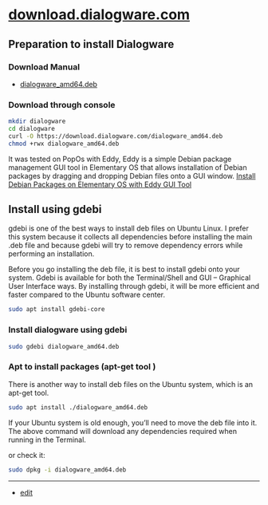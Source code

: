 # [download.dialogware.com](https://download.dialogware.com/)


## Preparation to install Dialogware

### Download Manual

+ [dialogware_amd64.deb](https://download.dialogware.com/dialogware_amd64.deb)

### Download through console

```bash
mkdir dialogware
cd dialogware
curl -O https://download.dialogware.com/dialogware_amd64.deb
chmod +rwx dialogware_amd64.deb
```

It was tested on PopOs with Eddy, Eddy is a simple Debian package management GUI tool in Elementary OS that allows installation of Debian packages by dragging and dropping  Debian files onto a GUI window. 
[Install Debian Packages on Elementary OS with Eddy GUI Tool](https://linoxide.com/eddy-install-debian-packages-elementary/)



## Install using gdebi
gdebi is one of the best ways to install deb files on Ubuntu Linux. I prefer this system because it collects all dependencies before installing the main .deb file and because gdebi will try to remove dependency errors while performing an installation.

Before you go installing the deb file, it is best to install gdebi onto your system. Gdebi is available for both the Terminal/Shell and GUI – Graphical User Interface ways. By installing through gdebi, it will be more efficient and faster compared to the Ubuntu software center.
```bash
sudo apt install gdebi-core
```

### Install dialogware using gdebi

```bash
sudo gdebi dialogware_amd64.deb
```

### Apt to install packages (apt-get tool )

There is another way to install deb files on the Ubuntu system, which is an apt-get tool.

```bash
sudo apt install ./dialogware_amd64.deb
```

If your Ubuntu system is old enough, you’ll need to move the deb file into it. The above command will download any dependencies required when running in the Terminal.


or check it:

```bash
sudo dpkg -i dialogware_amd64.deb
```

---

+ [edit](https://github.com/dialogware/download/edit/main/README.md)